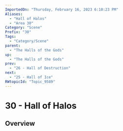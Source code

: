 ```yaml
---
ImportedOn: "Thursday, February 16, 2023 6:10:23 PM"
Aliases:
  - "Hall of Halos"
  - "Area 30"
Category: "Scene"
Prefix: "30"
Tags:
  - "Category/Scene"
parent:
  - "The Halls of the Gods"
up:
  - "The Halls of the Gods"
prev:
  - "26 - Hall of Destruction"
next:
  - "25 - Hall of Ice"
RWtopicId: "Topic_9589"
---
```

# 30 - Hall of Halos
## Overview
